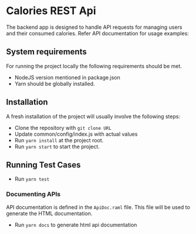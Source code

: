 # Calories REST Api
The backend app is designed to handle API requests for managing users and their consumed calories.
Refer API documentation for usage examples:

## System requirements
For running the project locally the following requirements should be met.
- NodeJS version mentioned in package.json
- Yarn should be globally installed.

## Installation
A fresh installation of the project will usually involve the following steps:
- Clone the repository with ```git clone URL```
- Update common/config/index.js with actual values
- Run ```yarn install``` at the project root.
- Run ```yarn start``` to start the project.

## Running Test Cases
- Run ```yarn test```

### Documenting APIs
API documentation is defined in the ```ApiDoc.raml``` file. This file will be used to generate the HTML documentation.
- Run ```yarn docs``` to generate html api documentation